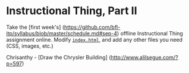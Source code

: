 # Instructional Thing, Part II

Take the [first week's]
(https://github.com/bfl-itp/syllabus/blob/master/schedule.md#sep-4) offline Instructional Thing assignment online. Modify [`index.html`](index.html), and add any other files you need (CSS, images, etc.)

Chrisanthy - [Draw the Chrysler Building] (http://www.alilsegue.com/?p=597)
